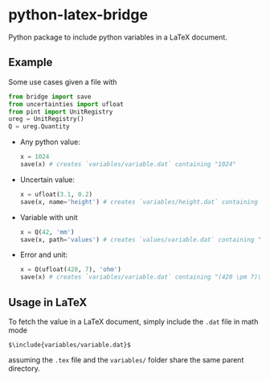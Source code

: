 # python-latex-bridge
Python package to include python variables in a LaTeX document.

## Example
Some use cases given a file with
```python
from bridge import save
from uncertainties import ufloat
from pint import UnitRegistry
ureg = UnitRegistry()
Q = ureg.Quantity
```
- Any python value:
    ```python
    x = 1024
    save(x) # creates `variables/variable.dat` containing "1024"
    ```
- Uncertain value:
    ```python
    x = ufloat(3.1, 0.2)
    save(x, name='height') # creates `variables/height.dat` containing "3.10 \pm 0.20"
    ```
- Variable with unit
    ```python
    x = Q(42, 'mm')
    save(x, path='values') # creates `values/variable.dat` containing "42\,\si[]{\milli\meter}"
    ```
- Error and unit:
    ```python
    x = Q(ufloat(420, 7), 'ohm')
    save(x) # creates `variables/variable.dat` containing "(420 \pm 7)\,\si[]{\ohm}"
    ```
## Usage in LaTeX
To fetch the value in a LaTeX document, simply include the `.dat` file in math mode
```
$\include{variables/variable.dat}$
```
assuming the `.tex` file and the `variables/` folder share the same parent directory. 